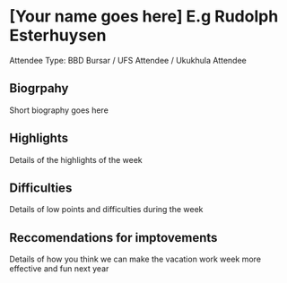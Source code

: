 # [Your name goes here] E.g Rudolph Esterhuysen

Attendee Type: BBD Bursar / UFS Attendee / Ukukhula Attendee

## Biogrpahy

Short biography goes here

## Highlights

Details of the highlights of the week

## Difficulties

Details of low points and difficulties during the week

## Reccomendations for imptovements

Details of how you think we can make the vacation work week more effective and fun next year